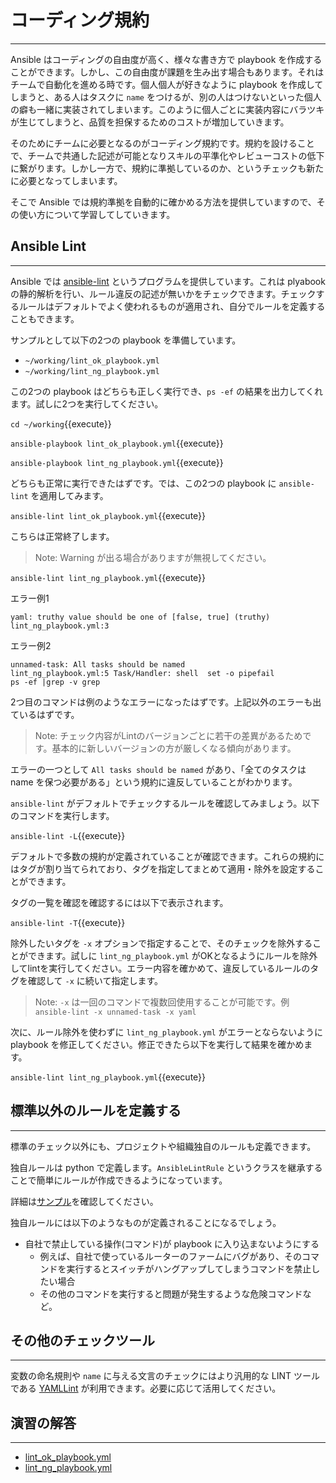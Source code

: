 # コーディング規約
---
Ansible はコーディングの自由度が高く、様々な書き方で playbook を作成することができます。しかし、この自由度が課題を生み出す場合もあります。それはチームで自動化を進める時です。個人個人が好きなように playbook を作成してしまうと、ある人はタスクに `name` をつけるが、別の人はつけないといった個人の癖も一緒に実装されてしまいます。このように個人ごとに実装内容にバラツキが生じてしまうと、品質を担保するためのコストが増加していきます。

そのためにチームに必要となるのがコーディング規約です。規約を設けることで、チームで共通した記述が可能となりスキルの平準化やレビューコストの低下に繋がります。しかし一方で、規約に準拠しているのか、というチェックも新たに必要となってしまいます。

そこで Ansible では規約準拠を自動的に確かめる方法を提供していますので、その使い方について学習してしていきます。

## Ansible Lint
---
Ansible では [ansible-lint](https://github.com/ansible/ansible-lint) というプログラムを提供しています。これは plyabook の静的解析を行い、ルール違反の記述が無いかをチェックできます。チェックするルールはデフォルトでよく使われるものが適用され、自分でルールを定義することもできます。

サンプルとして以下の2つの playbook を準備しています。

- `~/working/lint_ok_playbook.yml`
- `~/working/lint_ng_playbook.yml`

この2つの playbook はどちらも正しく実行でき、`ps -ef` の結果を出力してくれます。試しに2つを実行してください。

`cd ~/working`{{execute}}

`ansible-playbook lint_ok_playbook.yml`{{execute}}

`ansible-playbook lint_ng_playbook.yml`{{execute}}

どちらも正常に実行できたはずです。では、この2つの playbook に `ansible-lint` を適用してみます。

`ansible-lint lint_ok_playbook.yml`{{execute}}

こちらは正常終了します。

> Note: Warning が出る場合がありますが無視してください。

`ansible-lint lint_ng_playbook.yml`{{execute}}

エラー例1
```text
yaml: truthy value should be one of [false, true] (truthy)
lint_ng_playbook.yml:3
```

エラー例2
```text
unnamed-task: All tasks should be named
lint_ng_playbook.yml:5 Task/Handler: shell  set -o pipefail
ps -ef |grep -v grep
```

2つ目のコマンドは例のようなエラーになったはずです。上記以外のエラーも出ているはずです。

> Note: チェック内容がLintのバージョンごとに若干の差異があるためです。基本的に新しいバージョンの方が厳しくなる傾向があります。

エラーの一つとして `All tasks should be named` があり、「全てのタスクは name を保つ必要がある」という規約に違反していることがわかります。

`ansible-lint` がデフォルトでチェックするルールを確認してみましょう。以下のコマンドを実行します。

`ansible-lint -L`{{execute}}

デフォルトで多数の規約が定義されていることが確認できます。これらの規約にはタグが割り当てられており、タグを指定してまとめて適用・除外を設定することができます。

タグの一覧を確認を確認するには以下で表示されます。

`ansible-lint -T`{{execute}}

除外したいタグを `-x` オプションで指定することで、そのチェックを除外することができます。試しに `lint_ng_playbook.yml` がOKとなるようにルールを除外してlintを実行してください。エラー内容を確かめて、違反しているルールのタグを確認して `-x` に続いて指定します。

> Note: `-x` は一回のコマンドで複数回使用することが可能です。例 `ansible-lint -x unnamed-task -x yaml`

次に、ルール除外を使わずに `lint_ng_playbook.yml` がエラーとならないように playbook を修正してください。修正できたら以下を実行して結果を確かめます。

`ansible-lint lint_ng_playbook.yml`{{execute}}

## 標準以外のルールを定義する
---
標準のチェック以外にも、プロジェクトや組織独自のルールも定義できます。

独自ルールは python で定義します。`AnsibleLintRule` というクラスを継承することで簡単にルールが作成できるようになっています。

詳細は[サンプル](https://github.com/ansible/ansible-lint/blob/master/examples/rules/task_has_tag.py)を確認してください。

独自ルールには以下のようなものが定義されることになるでしょう。

- 自社で禁止している操作(コマンド)が playbook に入り込まないようにする
  - 例えば、自社で使っているルーターのファームにバグがあり、そのコマンドを実行するとスイッチがハングアップしてしまうコマンドを禁止したい場合
  - その他のコマンドを実行すると問題が発生するような危険コマンドなど。


## その他のチェックツール
---
変数の命名規則や `name` に与える文言のチェックにはより汎用的な LINT ツールである [YAMLLint](https://github.com/adrienverge/yamllint) が利用できます。必要に応じて活用してください。


## 演習の解答
---
- [lint\_ok\_playbook.yml](https://github.com/irixjp/katacoda-scenarios/blob/master/materials/working/lint_ok_playbook.yml)
- [lint\_ng\_playbook.yml](https://github.com/irixjp/katacoda-scenarios/blob/master/materials/working/lint_ng_playbook.yml)
